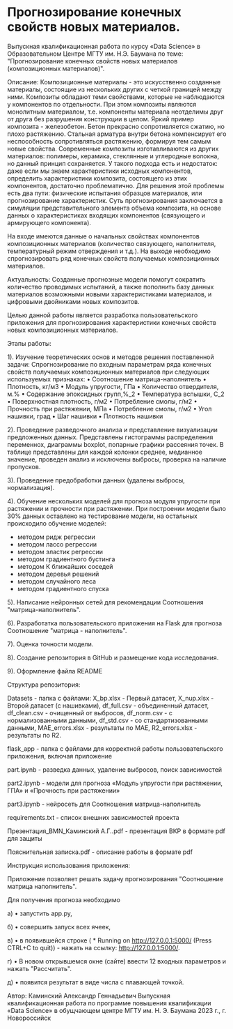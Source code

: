 # Прогнозирование конечных свойств новых материалов.

  Выпускная квалификационная работа по курсу «Data Science» 
  в Образовательном Центре МГТУ им. Н.Э. Баумана по теме: 
"Прогнозирование конечных свойств новых материалов (композиционных материалов)".

Описание: 
Композиционные материалы - это искусственно созданные материалы, состоящие из нескольких других с четкой границей между ними. Композиты обладают теми свойствами, которые не наблюдаются у компонентов по отдельности. При этом композиты являются монолитным материалом, т.е. компоненты материала неотделимы друг от друга без разрушения конструкции в целом. Яркий пример композита - железобетон. Бетон прекрасно сопротивляется сжатию, но плохо растяжению. Стальная арматура внутри бетона компенсирует его неспособность сопротивляться растяжению, формируя тем самым новые свойства. Современные композиты изготавливаются из других материалов: полимеры, керамика, стеклянные и углеродные волокна, но данный принцип сохраняется. У такого подхода есть и недостаток: даже если мы знаем характеристики исходных компонентов, определить характеристики композита, состоящего из этих компонентов, достаточно проблематично. Для решения этой проблемы есть два пути: физические испытания образцов материалов, или прогнозирование характеристик. Суть прогнозирования заключается в симуляции представительного элемента объема композита, на основе данных о характеристиках входящих компонентов (связующего и армирующего компонента).

На входе имеются данные о начальных свойствах компонентов композиционных материалов (количество связующего, наполнителя, температурный режим отверждения и т.д.). На выходе необходимо спрогнозировать ряд конечных свойств получаемых композиционных материалов.

Актуальность: Созданные прогнозные модели помогут сократить количество проводимых испытаний, а также пополнить базу данных материалов возможными новыми характеристиками материалов, и цифровыми двойниками новых композитов.

Целью данной работы является разработка пользовательского приложения для прогнозирования характеристики конечных свойств новых композиционных материалов.

Этапы работы:

1).	Изучение теоретических основ и методов решения поставленной задачи: 
Спрогнозирование по входным параметрам ряда конечных свойств получаемых композиционных материалов при следующих используемых признаках: 
    • Соотношение матрица-наполнитель
    • Плотность, кг/м3
    • Модуль упругости, ГПа
    • Количество отвердителя, м.%
    • Содержание эпоксидных групп,%_2
    • Температура вспышки, С_2
    • Поверхностная плотность, г/м2
    • Потребление смолы, г/м2
    • Прочность при растяжении, МПа
    • Потребление смолы, г/м2
    • Угол нашивки, град
    • Шаг нашивки
    • Плотность нашивки
    
2).	Проведение разведочного анализа и представление визуализации предложенных данных. Представлены гистограммы распределения переменнох, диаграммы boxplot, попарные графики рассеяния точек. В таблице представлены для каждой колонки среднее, медианное значение, проведен анализ и исключены выбросы, проверка на наличие пропусков.

3).	Проведение предобработки данных (удалены выбросы, нормализация).

4).	Обучение нескольких моделей для прогноза модуля упругости при растяжении и прочности при растяжении. При построении модели было 30% данных оставлено на тестирование модели, на остальных происходило обучение моделей:

* методом ридж регрессии
* методом лассо регрессии
* методом эластик регрессии
* методом градиентного бустинга
* методом К ближайших соседей
* методом деревья решений
* методом случайного леса
* методом градиентного спуска


5).	Написание нейронных сетей для рекомендации Соотношения "матрица-наполнитель".

6).	Разработатка пользовательского приложения на Flask для прогноза Соотношение "матрица - наполнитель".

7).	Оценка точности модели.

8).	Создание репозитория в GitHub и размещение кода исследования.

9). Оформление файла README

Структура репозитория:

Datasets - папка с файлами: X_bp.xlsx - Первый датасет, X_nup.xlsx - Второй датасет (с нашивками), 
df_full.csv - объединенный датасет, df_clean.csv - очищенный от выбросов, df_norm.csv - с нормализованными
данными, df_std.csv - со стандартизованными данными, MAE_errors.xlsx - результаты по MAE, R2_errors.xlsx - 
результаты по R2.

flask_app - папка с файлами для корректной работы пользовательского приложения, включая приложение

part.ipynb - разведка данных, удаление выбросов, поиск зависимостей

part2.ipynb - модели для прогноза «Модуль упругости при растяжении, ГПА» и «Прочность при растяжении»

part3.ipynb - нейросеть для Соотношения матрица-наполнитель

requirements.txt - список внешних зависимостей проекта

Презентация_BMN_Каминский А.Г..pdf - презентация ВКР в формате pdf для защиты

Пояснительная записка.pdf - описание работы в формате pdf

Инструкция использования приложения:

Приложение позволяет решать задачу прогнозирования "Соотношение матрица наполнитель".

Для получения прогноза необходимо

а)     •	запустить app.py,

б)     •	совершить запуск всех ячеек,

в)     •	в появившейся строке ( * Running on http://127.0.0.1:5000/ (Press CTRL+C to quit)) - нажать на ссылку: http://127.0.0.1:5000/.

г)     •	В новом открывшемся окне (сайте) ввести 12 входных параметров и нажать "Рассчитать".

д)     •	появится результат в виде числа с плавающей точкой.

Автор: Каминский Александр Геннадьевич
Выпускная квалификационная работа по программе повышения квалификации «Data Science» в обущчающем центре МГТУ им. Н. Э. Баумана
2023 г., г. Новороссийск
